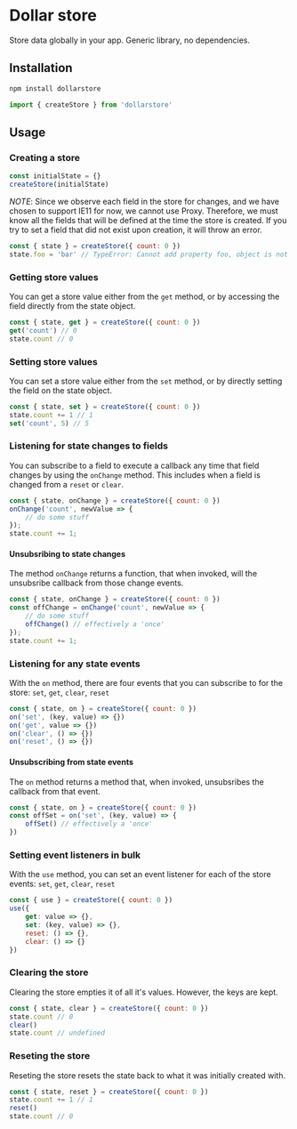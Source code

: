 # Dollar store
Store data globally in your app. Generic library, no dependencies.

## Installation

```sh
npm install dollarstore
```

```js
import { createStore } from 'dollarstore'
```

## Usage

### Creating a store
```js
const initialState = {}
createStore(initialState)
```

*NOTE*: Since we observe each field in the store for changes, and we have chosen to support IE11 for now, we cannot use Proxy. Therefore, we must know all the fields that will be defined at the time the store is created. If you try to set a field that did not exist upon creation, it will throw an error.

```js
const { state } = createStore({ count: 0 })
state.foo = 'bar' // TypeError: Cannot add property foo, object is not extensible
```

### Getting store values

You can get a store value either from the `get` method, or by accessing the field directly from the state object.

```js
const { state, get } = createStore({ count: 0 })
get('count') // 0
state.count // 0
```

### Setting store values

You can set a store value either from the `set` method, or by directly setting the field on the state object.

```js
const { state, set } = createStore({ count: 0 })
state.count += 1 // 1
set('count', 5) // 5
```

### Listening for state changes to fields

You can subscribe to a field to execute a callback any time that field changes by using the `onChange` method. This includes when a field is changed from a `reset` or `clear`.

```js
const { state, onChange } = createStore({ count: 0 })
onChange('count', newValue => {
    // do some stuff
});
state.count += 1;
```

#### Unsubsribing to state changes

The method `onChange` returns a function, that when invoked, will the unsubsribe callback from those change events.

```js
const { state, onChange } = createStore({ count: 0 })
const offChange = onChange('count', newValue => {
    // do some stuff
    offChange() // effectively a 'once'
});
state.count += 1;
```

### Listening for any state events

With the `on` method, there are four events that you can subscribe to for the store: `set`, `get`, `clear`, `reset`

```js
const { state, on } = createStore({ count: 0 })
on('set', (key, value) => {})
on('get', value => {})
on('clear', () => {})
on('reset', () => {})
```

#### Unsubscribing from state events

The `on` method returns a method that, when invoked, unsubsribes the callback from that event.

```js
const { state, on } = createStore({ count: 0 })
const offSet = on('set', (key, value) => {
    offSet() // effectively a 'once'
})
```

### Setting event listeners in bulk

With the `use` method, you can set an event listener for each of the store events: `set`, `get`, `clear`, `reset`

```js
const { use } = createStore({ count: 0 })
use({
    get: value => {},
    set: (key, value) => {},
    reset: () => {},
    clear: () => {}
})
```

### Clearing the store

Clearing the store empties it of all it's values. However, the keys are kept.

```js
const { state, clear } = createStore({ count: 0 })
state.count // 0
clear()
state.count // undefined
```

### Reseting the store

Reseting the store resets the state back to what it was initially created with.

```js
const { state, reset } = createStore({ count: 0 })
state.count += 1 // 1
reset()
state.count // 0
```
